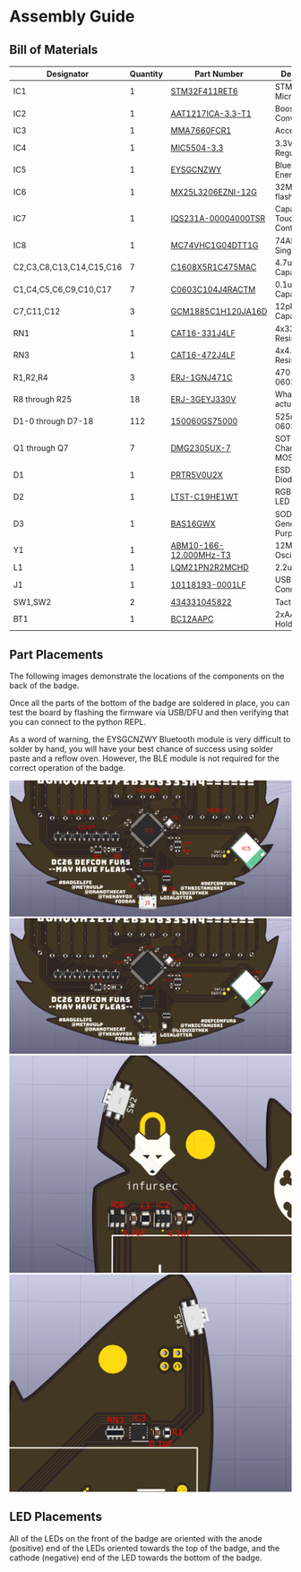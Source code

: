 Assembly Guide
==============

Bill of Materials
-----------------

| Designator                | Quantity | Part Number                                                                                   | Description |
|---------------------------|----------|-----------------------------------------------------------------------------------------------|-------------|
| IC1                       | 1        | [STM32F411RET6](https://www.mouser.com/ProductDetail/511-STM32F401RET6)                       | STM32F4 Microcontroller |
| IC2                       | 1        | [AAT1217ICA-3.3-T1](https://www.mouser.com/ProductDetail/873-AAT1217ICA3.3T1)                 | Boost Converter |
| IC3                       | 1        | [MMA7660FCR1](http://www.newark.com/nxp/mma7660fct/3-axis-accelerometer-1-5g-dfn/dp/74P0443?st=MMA7660) | Accelerometer |
| IC4                       | 1        | [MIC5504-3.3](https://www.mouser.com/ProductDetail/998-MIC5504-3.3YM5TR)                      | 3.3V LDO Regulator |
| IC5                       | 1        | [EYSGCNZWY](https://www.mouser.com/ProductDetail/963-EYSGCNZWY)                               | Bluetooth Low Energy Module |
| IC6                       | 1        | [MX25L3206EZNI-12G](https://www.digikey.com/product-detail/en/macronix/MX25L3206EZNI-12G/1092-1077-ND/2744760) | 32Mbit SPI flash |
| IC7                       | 1        | [IQS231A-00004000TSR](https://www.mouser.com/ProductDetail/957-IQS231A004000TSR)              | Capacative Touch Controller |
| IC8                       | 1        | [MC74VHC1G04DTT1G](https://www.mouser.com/ProductDetail/863-MC74VHC1G04DTT1G)                 | 74AHC1G04 Single Inverter |
| C2,C3,C8,C13,C14,C15,C16  | 7        | [C1608X5R1C475MAC](https://www.mouser.com/ProductDetail/810-C1608X5R1C475MAC)                 | 4.7uF MLCC Capacitor |
| C1,C4,C5,C6,C9,C10,C17    | 7        | [C0603C104J4RACTM](https://www.mouser.com/ProductDetail/80-C0603C104J4RACTM)                  | 0.1uF MLCC Capacitor |
| C7,C11,C12                | 3        | [GCM1885C1H120JA16D](https://www.mouser.com/ProductDetail/81-GCM1885C1H120JA6D)               | 12pF MLCC Capacitor |
| RN1                       | 1        | [CAT16-331J4LF](https://www.mouser.com/ProductDetail/652-CAT16-331J4LF)                       | 4x330 Ohm Resistor Array |
| RN3                       | 1        | [CAT16-472J4LF](https://www.mouser.com/ProductDetail/652-CAT16-472J4LF)                       | 4x4.7k Ohm Resistor Array |
| R1,R2,R4                  | 3        | [ERJ-1GNJ471C](https://www.mouser.com/ProductDetail/667-ERJ-1GNJ471C)                         | 470 Ohm 0603 Resistor |
| R8 through R25            | 18       | [ERJ-3GEYJ330V](https://www.mouser.com/ProductDetail/667-ERJ-3GEYJ330V)                       | What did we actually use? |
| D1-0 through D7-18        | 112      | [150060GS75000](https://www.mouser.com/ProductDetail/710-150060GS75000)                       | 525nm Green 0603 LED |
| Q1 through Q7             | 7        | [DMG2305UX-7](https://www.mouser.com/ProductDetail/621-DMG2305UX-7)                           | SOT-23 P-Channel MOSFET |
| D1                        | 1        | [PRTR5V0U2X](https://www.mouser.com/ProductDetail/771-PRTR5V0U2X-T-R)                         | ESD Protection Diode |
| D2                        | 1        | [LTST-C19HE1WT](https://www.mouser.com/ProductDetail/859-LTST-C19HE1WT)                       | RGB Status LED |
| D3                        | 1        | [BAS16GWX](https://www.mouser.com/ProductDetail/841-BAS16GWX)                                 | SOD-123 General Purpose Diode |
| Y1                        | 1        | [ABM10-166-12.000MHz-T3](https://www.mouser.com/ProductDetail/815-ABM10-166-12T)              | 12MHz Crystal Oscillator |
| L1                        | 1        | [LQM21PN2R2MCHD](https://www.mouser.com/ProductDetail/81-LQM21PN2R2MCHD)                      | 2.2uH Inductor |
| J1                        | 1        | [10118193-0001LF](https://www.mouser.com/ProductDetail/649-10118193-0001LF)                   | USB Micro-B Connector |
| SW1,SW2                   | 2        | [434331045822](https://www.digikey.com/product-detail/en/wurth-electronics-inc/434331045822/732-7055-1-ND/5225503) | Tactile Switch |
| BT1                       | 1        | [BC12AAPC](https://www.digikey.com/product-detail/en/mpd-memory-protection-devices/BC12AAPC/BC12AAPC-ND/2439230) | 2xAA Battery Holder |

Part Placements
---------------
The following images demonstrate the locations of the components on the back of the badge.

Once all the parts of the bottom of the badge are soldered in place, you can test the board
by flashing the firmware via USB/DFU and then verifying that you can connect to the python
REPL.

As a word of warning, the EYSGCNZWY Bluetooth module is very difficult to solder by hand,
you will have your best chance of success using solder paste and a reflow oven. However,
the BLE module is not required for the correct operation of the badge.

![Component Placement](img/dcfurs-back-components.png "Component Placement")
![Capacitor Placement](img/dcfurs-back-capacitors.png "Capacitor Placement")
![Power Supplies](img/dcfurs-back-power.png "Power Supplies")
![Accelerometer](img/dcfurs-back-accel.png "Accelerometer")

LED Placements
--------------
All of the LEDs on the front of the badge are oriented with the anode (positive) end of the
LEDs oriented towards the top of the badge, and the cathode (negative) end of the LED
towards the bottom of the badge.
 